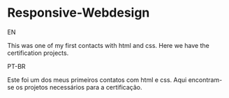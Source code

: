 # Responsive-Webdesign

EN

This was one of my first contacts with html and css. Here we have the certification projects.

PT-BR

Este foi um dos meus primeiros contatos com html e css. Aqui encontram-se os projetos necessários para a certificação.
